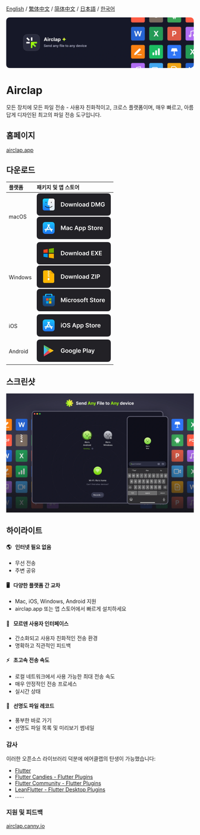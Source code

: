 [English](https://github.com/Gentleflow/Airclap/blob/main/docs/README.md) / [繁体中文](https://github.com/Gentleflow/Airclap/blob/main/docs/README-TC.md) / [简体中文](https://github.com/Gentleflow/Airclap/blob/main/docs/README-SC.md) / [日本語](https://github.com/Gentleflow/Airclap/blob/main/docs/README-JP.md) / [한국어](https://github.com/Gentleflow/Airclap/blob/main/docs/README-KO.md)     

[![banner](../images/banner.webp)](https://airclap.app)
# Airclap
모든 장치에 모든 파일 전송 - 사용자 친화적이고, 크로스 플랫폼이며, 매우 빠르고, 아름답게 디자인된 최고의 파일 전송 도구입니다.

## 홈페이지
[airclap.app](https://airclap.app)

## 다운로드
| 플랫폼 | 패키지 및 앱 스토어                                                                                                                                                                                                                                                                                                                                                                                                                                                  |
|:--|:-------------------------------------------------------------------------------------------------------------------------------------------------------------------------------------------------------------------------------------------------------------------------------------------------------------------------------------------------------------------------------------------------------------------------------------------------------------|
| macOS | [<img src="../images/dmg.webp" alt="dmg" width="199" height="60">](https://github.com/Gentleflow/Airclap/releases/latest/download/Airclap-macos.dmg) <br> [<img src="../images/mac.webp" alt="mac app store" width="199" height="60">](https://apps.apple.com/us/app/airclap/id6467128147?l=zh-Hans-CN)                                                                                                                                                      |
| Windows | [<img src="../images/exe.webp" alt="dmg" width="199" height="60">](https://github.com/Gentleflow/Airclap/releases/latest/download/Airclap-windows.exe) <br> [<img src="../images/zip.webp" alt="zip" width="199" height="60">](https://github.com/Gentleflow/Airclap/releases/latest/download/Airclap-windows.zip) <br> [<img src="../images/ms.webp" alt="microsoft store" width="199" height="60">](https://www.microsoft.com/store/productId/9N19C4QDKR6D)|
| iOS  | [<img src="../images/ios.webp" alt="ios app store" width="199" height="60">](https://apps.apple.com/us/app/airclap/id6467128147)                                                                                                                                                                                                                                                                                                                             |
| Android | [<img src="../images/gp.webp" alt="google play" width="199" height="60">](https://play.google.com/store/apps/details?id=tech.gentleflow.airclap.pro)                                                                                                                                                                                                                                                                                                         |

## 스크린샷
![Screenshots](../images/display.webp)

## 하이라이트
#### 🌎 &nbsp; 인터넷 필요 없음
- 무선 전송
- 주변 공유 
#### 🖥️ &nbsp; 다양한 플랫폼 간 교차
- Mac, iOS, Windows, Android 지원
- airclap.app 또는 앱 스토어에서 빠르게 설치하세요
#### 🔮 &nbsp; 모르덴 사용자 인터페이스
- 간소화되고 사용자 친화적인 전송 환경
- 명확하고 직관적인 피드백
#### ⚡️ &nbsp; 초고속 전송 속도
- 로컬 네트워크에서 사용 가능한 최대 전송 속도
- 매우 안정적인 전송 프로세스
- 실시간 상태
#### 📃 &nbsp; 선명도 파일 레코드
- 풍부한 바로 가기
- 선명도 파일 목록 및 미리보기 썸네일

### 감사

이러한 오픈소스 라이브러리 덕분에 에어클랩의 탄생이 가능했습니다:

- [Flutter](https://flutter.dev/)
- [Flutter Candies - Flutter Plugins](https://github.com/fluttercandies)
- [Flutter Community - Flutter Plugins](https://github.com/fluttercommunity)
- [LeanFlutter - Flutter Desktop Plugins](https://github.com/leanflutter)
- ……

### 지원 및 피드백
[airclap.canny.io](https://airclap.canny.io/feedback)
